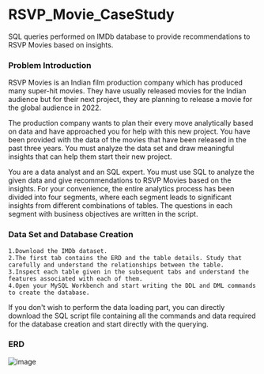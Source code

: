 # RSVP_Movie_CaseStudy
SQL queries performed on IMDb database to provide recommendations to RSVP Movies based on insights. 


### Problem Introduction

RSVP Movies is an Indian film production company which has produced many super-hit movies. They have usually released movies for the Indian audience but for their next project, they are planning to release a movie for the global audience in 2022.

The production company wants to plan their every move analytically based on data and have approached you for help with this new project. You have been provided with the data of the movies that have been released in the past three years. You must analyze the data set and draw meaningful insights that can help them start their new project.

You are a data analyst and an SQL expert. You must use SQL to analyze the given data and give recommendations to RSVP Movies based on the insights. For your convenience, the entire analytics process has been divided into four segments, where each segment leads to significant insights from different combinations of tables. The questions in each segment with business objectives are written in the script.


### Data Set and Database Creation


    1.Download the IMDb dataset.
    2.The first tab contains the ERD and the table details. Study that carefully and understand the relationships between the table.
    3.Inspect each table given in the subsequent tabs and understand the features associated with each of them.
    4.Open your MySQL Workbench and start writing the DDL and DML commands to create the database.

If you don't wish to perform the data loading part, you can directly download the SQL script file containing all the commands and data required for the database creation and start directly with the querying.


### ERD

![image](https://user-images.githubusercontent.com/51714776/209062918-69b8e068-1890-4ba5-baff-4f911a1ca3e2.png)
